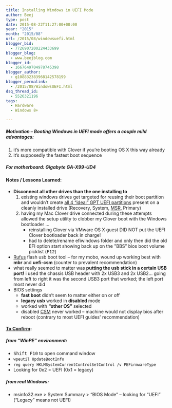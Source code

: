 ```yaml
---
title: Installing Windows in UEFI Mode
author: Beej
type: post
date: 2015-08-22T11:27:00+00:00
year: "2015"
month: "2015/08"
url: /2015/08/windowsuefi.html
blogger_bid:
  - 7726907200224433699
blogger_blog:
  - www.beejblog.com
blogger_id:
  - 1667649704978745398
blogger_author:
  - g108832383968142578199
blogger_permalink:
  - /2015/08/WindowsUEFI.html
dsq_thread_id:
  - 5526321196
tags:
  - Hardware
  - Windows 8+

---
```

##### Motivation &#8211; Booting Windows in UEFI mode offers a couple mild advantages:

  1. it’s more compatible with Clover if you’re booting OS X this way already
  2. it’s supposedly the fastest boot sequence

##### For motherboard: **Gigabyte GA-X99-UD4**

#### Notes / Lessons Learned:

  * **Disconnect all other drives than the one installing to** 
      1. existing windows drives get targeted for reusing their boot partition and wouldn’t create [all 4 “ideal” GPT UEFI partitions][1] present on a cleanly installed drive (Recovery, System, [MSR][2], Primary)
      2. having my Mac Clover drive connected during these attempts allowed the setup utility to clobber my Clover boot with the Windows bootloader … 
          * reinstalling Clover via VMware OS X guest DID NOT put the UEFI Clover bootloader back in charge!
          * had to delete/rename efiwindows folder and only then did the old EFI option start showing back up on the "BBS” bios boot volume picklist (<kbd>F12</kbd>)
  * [Rufus][3] flash usb boot tool &#8211; for my mobo, wound up working best with **mbr** and **uefi-csm** (counter to prevalent recommendation)
  * what really seemed to matter was **putting the usb stick in a certain USB port!** i used the chassis USB header with 2x USB3 and 2x USB2… going from left to right it was the second USB3 port that worked; the left port most never did
  * BIOS settings 
      * **fast boot** didn’t seem to matter either on or off
      * **legacy usb** worked in **disabled** mode
      * worked with **“other OS”** selected
      * disabled [CSM][4] never worked &#8211; machine would not display bios after reboot (contrary to most UEFI guides' recommendation)

#### [To Confirm][5]:

##### from “WinPE” environment:

  * <kbd>Shift F10</kbd> to open command window
  * `wpeutil UpdateBootInfo`
  * `reg query HKLMSystemCurrentControlSetControl /v PEFirmwareType`
  * Looking for 0x2 = UEFI (0x1 = legacy)

##### from real Windows:

  * msinfo32.exe > System Summary > “BIOS Mode” – looking for “UEFI” (“Legacy” means not UEFI)

 [1]: https://www.tenforums.com/tutorials/1950-windows-10-clean-install.html
 [2]: https://en.wikipedia.org/wiki/Microsoft_Reserved_Partition
 [3]: https://rufus.akeo.ie/
 [4]: https://en.wikipedia.org/wiki/Unified_Extensible_Firmware_Interface#CSM_booting
 [5]: https://www.eightforums.com/tutorials/29504-bios-mode-see-if-windows-boot-uefi-legacy-mode.html